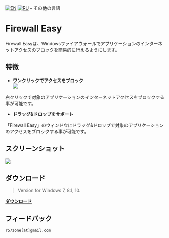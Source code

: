 [![EN](https://user-images.githubusercontent.com/9499881/33184537-7be87e86-d096-11e7-89bb-f3286f752bc6.png)](https://github.com/r57zone/Firewall-Easy/blob/master/README.md) 
[![RU](https://user-images.githubusercontent.com/9499881/27683795-5b0fbac6-5cd8-11e7-929c-057833e01fb1.png)](https://github.com/r57zone/Firewall-Easy/blob/master/README.RU.md) 
&#8211; その他の言語

# Firewall Easy
Firewall Easyは、Windowsファイアウォールでアプリケーションのインターネットアクセスのブロックを簡易的に行えるようにします。

## 特徴
- **ワンクリックでアクセスをブロック**<br>
![](https://user-images.githubusercontent.com/9499881/169485181-faea855c-6ce7-49d0-8962-10fd798ea125.png)<br>

右クリックで対象のアプリケーションのインターネットアクセスをブロックする事が可能です。
- **ドラッグ&ドロップをサポート**

「Firewall Easy」のウィンドウにドラッグ&ドロップで対象のアプリケーションのアクセスをブロックする事が可能です。

## スクリーンショット
![](https://user-images.githubusercontent.com/9499881/169485036-2283aa41-f76d-4975-a2dd-0810501b8e86.PNG)

## ダウンロード
>Version for Windows 7, 8.1, 10.

**[ダウンロード](https://github.com/r57zone/Firewall-Easy/releases)**
## フィードバック
`r57zone[at]gmail.com`
